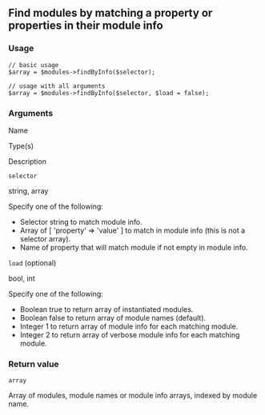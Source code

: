 Find modules by matching a property or properties in their module info
----------------------------------------------------------------------

### Usage

    // basic usage
    $array = $modules->findByInfo($selector);
    
    // usage with all arguments
    $array = $modules->findByInfo($selector, $load = false);

### Arguments

Name

Type(s)

Description

`selector`

string, array

Specify one of the following:

*   Selector string to match module info.
*   Array of \[ 'property' => 'value' \] to match in module info (this is not a selector array).
*   Name of property that will match module if not empty in module info.

`load` (optional)

bool, int

Specify one of the following:

*   Boolean true to return array of instantiated modules.
*   Boolean false to return array of module names (default).
*   Integer 1 to return array of module info for each matching module.
*   Integer 2 to return array of verbose module info for each matching module.

### Return value

`array`

Array of modules, module names or module info arrays, indexed by module name.

